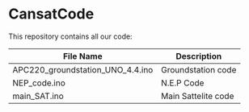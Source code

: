 # CansatCode

This repository contains all our code:

File Name | Description
--- | ---
APC220_groundstation_UNO_4.4.ino | Groundstation code
NEP_code.ino | N.E.P Code
main_SAT.ino | Main Sattelite code
